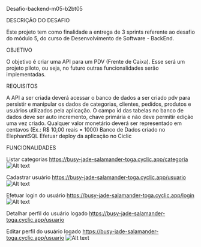 Desafio-backend-m05-b2bt05

DESCRIÇÃO DO DESAFIO

Este projeto tem como finalidade a entrega de 3 sprints referente ao desafio do módulo 5, do curso de Desenvolvimento de Software - BackEnd.

OBJETIVO

O objetivo é criar uma API para um PDV (Frente de Caixa). Esse será um projeto piloto, ou seja, no futuro outras funcionalidades serão implementadas.

REQUISITOS

A API a ser criada deverá acessar o banco de dados a ser criado pdv para persistir e manipular os dados de categorias, clientes, pedidos, produtos e usuários utilizados pela aplicação.
O campo id das tabelas no banco de dados deve ser auto incremento, chave primária e não deve permitir edição uma vez criado.
Qualquer valor monetário deverá ser representado em centavos (Ex.: R$ 10,00 reais = 1000)
Banco de Dados criado no ElephantSQL
Efetuar deploy da aplicação no Ciclic

FUNCIONALIDADES

Listar categorias
https://busy-jade-salamander-toga.cyclic.app/categoria
![Alt text](image-4.png)

Cadastrar usuário
https://busy-jade-salamander-toga.cyclic.app/usuario
![Alt text](image.png)

Efetuar login do usuário
https://busy-jade-salamander-toga.cyclic.app/login
![Alt text](image-1.png)

Detalhar perfil do usuário logado
https://busy-jade-salamander-toga.cyclic.app/usuario

Editar perfil do usuário logado
https://busy-jade-salamander-toga.cyclic.app/usuario
![Alt text](image-3.png)